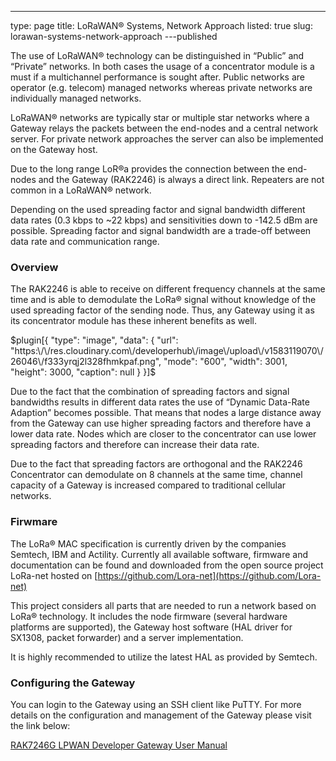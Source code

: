 ---
type: page
title: LoRaWAN® Systems, Network Approach
listed: true
slug: lorawan-systems-network-approach
---published

The use of LoRaWAN® technology can be distinguished in “Public” and “Private” networks. In both cases the usage of a concentrator module is a must if a multichannel performance is sought after. Public networks are operator (e.g. telecom) managed networks whereas private networks are individually managed networks. 

LoRaWAN® networks are typically star or multiple star networks where a Gateway relays the packets between the end-nodes and a central network server. For private network approaches the server can also be implemented on the Gateway host. 

Due to the long range LoR®a provides the connection between the end-nodes and the Gateway (RAK2246) is always a direct link. Repeaters are not common in a LoRaWAN® network. 

Depending on the used spreading factor and signal bandwidth different data rates (0.3 kbps to ~22 kbps) and sensitivities down to -142.5 dBm are possible. Spreading factor and signal bandwidth are a trade-off between data rate and communication range.

### Overview

The RAK2246 is able to receive on different frequency channels at the same time and is able to demodulate the LoRa® signal without knowledge of the used spreading factor of the sending node. Thus, any Gateway using it as its concentrator module has these inherent benefits as well.

$plugin[{
    "type": "image",
    "data": {
        "url": "https:\/\/res.cloudinary.com\/developerhub\/image\/upload\/v1583119070\/26046\/f333yrqj2l328fhmkpaf.png",
        "mode": "600",
        "width": 3001,
        "height": 3000,
        "caption": null
    }
}]$

Due to the fact that the combination of spreading factors and signal bandwidths results in different data rates the use of “Dynamic Data-Rate Adaption” becomes possible. That means that nodes a large distance away from the Gateway can use higher spreading factors and therefore have a lower data rate. Nodes which are closer to the concentrator can use lower spreading factors and therefore can increase their data rate. 

Due to the fact that spreading factors are orthogonal and the RAK2246 Concentrator can demodulate on 8 channels at the same time, channel capacity of a Gateway is increased compared to traditional cellular networks.

### Firwmare

The LoRa® MAC specification is currently driven by the companies Semtech, IBM and Actility. Currently all available software, firmware and documentation can be found and downloaded from the open source project LoRa-net hosted on [https://github.com/Lora-net](https://github.com/Lora-net)

This project considers all parts that are needed to run a network based on LoRa® technology. It includes the node firmware (several hardware platforms are supported), the Gateway host software (HAL driver for SX1308, packet forwarder) and a server implementation. 

It is highly recommended to utilize the latest HAL as provided by Semtech.

### Configuring the Gateway

You can login to the Gateway using an SSH client like PuTTY. For more
details on the configuration and management of the Gateway please visit the
link below:

[RAK7246G LPWAN Developer Gateway User Manual](https://doc.rakwireless.com/rak7246g-lorawan----developer-gateway)

